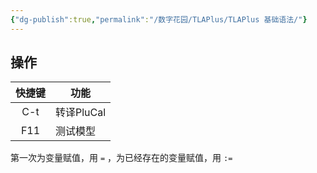 ```yaml
---
{"dg-publish":true,"permalink":"/数字花园/TLAPlus/TLAPlus 基础语法/"}
---
```



## 操作

| 快捷键 | 功能       |
| :-: | -------- |
| C-t | 转译PluCal |
| F11 | 测试模型     |

第一次为变量赋值，用 `=` ，为已经存在的变量赋值，用 `:=`